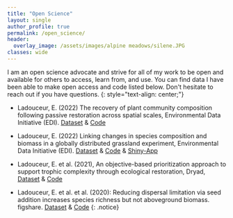 ```yaml
---
title: "Open Science"
layout: single
author_profile: true
permalink: /open_science/
header:
  overlay_image: /assets/images/alpine meadows/silene.JPG
classes: wide    
---
```


I am an open science advocate and strive for all of my work to be open and available for others to access, learn from, and use. You can find  data I have been able to make open access and code listed below. Don't hesitate to reach out if you have questions.
{: style="text-align: center;"}

* Ladouceur, E. (2022) The recovery of plant community composition following passive restoration across spatial scales, Environmental Data Initiative (EDI). [Dataset]() & [Code](https://github.com/emma-ladouceur/CCRScale)

* Ladouceur, E. (2022) Linking changes in species composition and biomass in a globally distributed grassland experiment, Environmental Data Initiative (EDI). [Dataset]() & [Code](https://github.com/emma-ladouceur/NutNet-CAFE) & [Shiny-App](https://emma-ladouceur.shinyapps.io/nn-cafe-app/)

* Ladouceur, E. et al. (2021), An objective-based prioritization approach to support trophic complexity through ecological restoration, Dryad, [Dataset](https://doi.org/10.5061/dryad.rjdfn2zbj) & [Code](https://github.com/emma-ladouceur/Prioritize-Species-Restoration)


* Ladouceur, E. et al. et al. (2020): Reducing dispersal limitation via seed addition increases species richness but not aboveground biomass. figshare. [Dataset](https://doi.org/10.6084/m9.figshare.12319682.v1) & [Code](https://github.com/emma-ladouceur/SeedAdditionSynthesis)
{: .notice}